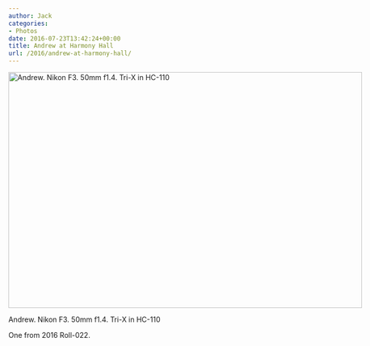 ```yaml
---
author: Jack
categories:
- Photos
date: 2016-07-23T13:42:24+00:00
title: Andrew at Harmony Hall
url: /2016/andrew-at-harmony-hall/
---
```


<div id="attachment_5375" style="width: 710px" class="wp-caption alignright">
  <img class="size-large wp-image-5375" src="/wp-content/uploads/2016/07/2016-Roll-023_33_Andrew-1024x683.jpg" alt="Andrew. Nikon F3. 50mm f1.4. Tri-X in HC-110" width="700" height="467" srcset="/wp-content/uploads/2016/07/2016-Roll-023_33_Andrew.jpg 1024w, /wp-content/uploads/2016/07/2016-Roll-023_33_Andrew-300x200.jpg 300w, /wp-content/uploads/2016/07/2016-Roll-023_33_Andrew-768x512.jpg 768w, /wp-content/uploads/2016/07/2016-Roll-023_33_Andrew-700x467.jpg 700w" sizes="(max-width: 700px) 100vw, 700px" />
  
  <p class="wp-caption-text">
    Andrew. Nikon F3. 50mm f1.4. Tri-X in HC-110
  </p>
</div>

One from 2016 Roll-022.
